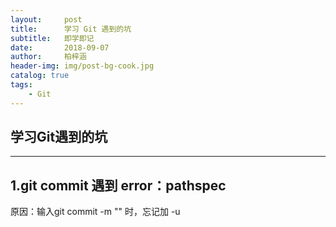 ```yaml
---
layout:     post
title:      学习 Git 遇到的坑
subtitle:   即学即记
date:       2018-09-07
author:     柏梓涵
header-img: img/post-bg-cook.jpg
catalog: true
tags:
    - Git
---
```

## 学习Git遇到的坑
- - - - -
## 1.git commit 遇到 error：pathspec

原因：输入git commit -m "<messages>" 时，忘记加 -u